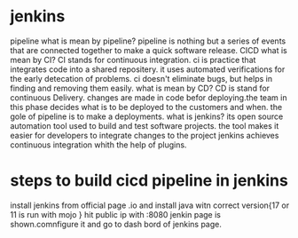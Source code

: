# jenkins
pipeline 
       what is mean by pipeline?
        pipeline is nothing but a series of events that are connected together to make a quick software release.
CICD 
        what is mean by CI?
        CI stands for continuous integration. ci is practice that integrates code into a shared repositery. it uses automated verifications for the early detecation of problems. ci doesn't eliminate bugs, but helps in finding and removing them easily.
       what is mean by CD?
       CD is stand for continuous Delivery. changes are made in code befor deploying.the team in this phase decides what is to be deployed to the customers and when. the gole of pipeline is to make a deployments. 
       what is jenkins?
        its open source automation tool used to build and test software projects. the tool makes it easier for developers to integrate changes to the project jenkins achieves continuous integration whith the help of plugins.
# steps to build cicd pipeline in jenkins
  install jenkins from official page .io and install java witn correct version{17 or 11 is run with mojo } 
 hit public ip with :8080 jenkin page is shown.comnfigure it and go to dash bord of jenkins page. 
 
 
